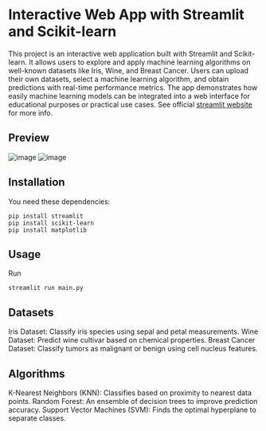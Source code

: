 # Interactive Web App with Streamlit and Scikit-learn
This project is an interactive web application built with Streamlit and Scikit-learn. It allows users to explore and apply machine learning algorithms on well-known datasets like Iris, Wine, and Breast Cancer. Users can upload their own datasets, select a machine learning algorithm, and obtain predictions with real-time performance metrics. The app demonstrates how easily machine learning models can be integrated into a web interface for educational purposes or practical use cases. See official [streamlit website](https://www.streamlit.io/) for more info.

## Preview
![image](https://github.com/user-attachments/assets/cbf1c141-381f-4911-8786-43abc6fc354b)
![image](https://github.com/user-attachments/assets/a2ef50d0-ab81-4f8b-b5d2-b521ce958bc3)



## Installation
You need these dependencies:
```console
pip install streamlit
pip install scikit-learn
pip install matplotlib
```

## Usage
Run
```console
streamlit run main.py
```

## Datasets
 Iris Dataset: Classify iris species using sepal and petal measurements.
 Wine Dataset: Predict wine cultivar based on chemical properties.
 Breast Cancer Dataset: Classify tumors as malignant or benign using cell nucleus features.

## Algorithms
 K-Nearest Neighbors (KNN): Classifies based on proximity to nearest data points.
 Random Forest: An ensemble of decision trees to improve prediction accuracy.
 Support Vector Machines (SVM): Finds the optimal hyperplane to separate classes.
